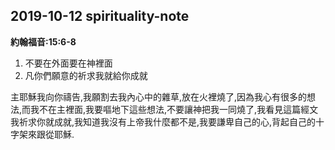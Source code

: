 ## 2019-10-12 spirituality-note

**約翰福音:15:6-8**

1. 不要在外面要在神裡面
2. 凡你們願意的祈求我就給你成就
  
  主耶穌我向你禱告,我願割去我內心中的雜草,放在火裡燒了,因為我心有很多的想法,而我不在主裡面,我要嘔地下這些想法,不要讓神把我一同燒了,我看見這篇經文我祈求你就成就,我知道我沒有上帝我什麼都不是,我要謙卑自己的心,背起自己的十字架來跟從耶穌.